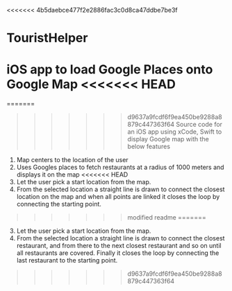 <<<<<<< 4b5daebce477f2e2886fac3c0d8ca47ddbe7be3f
# TouristHelper
iOS app to load Google Places onto Google Map
<<<<<<< HEAD
=======
=======

>>>>>>> d9637a9fcdf6f9ea450be9288a8879c447363f64
Source code for an iOS app using xCode, Swift to display Google map with the below features

1. Map centers to the location of the user
2. Uses Googles places to fetch restaurants at a radius of 1000 meters and displays it on the map
<<<<<<< HEAD
3. Let the user pick a start location from the map. 
4. From the selected location a straight line is drawn to connect the closest location on the map and when all points are linked it closes the loop by connecting the starting point.
  
>>>>>>> modified readme
=======
3. Let the user pick a start location from the map.
4. From the selected location a straight line is drawn to connect the closest restaurant, and from there to the next closest restaurant and so on until all restaurants are covered. Finally it closes the loop by connecting the last restaurant to the starting point.
>>>>>>> d9637a9fcdf6f9ea450be9288a8879c447363f64
